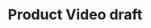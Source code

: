 ---
title: Product Video draft
excerpt: ''
deprecated: false
hidden: true
metadata:
  title: ''
  description: ''
  robots: index
next:
  description: ''
---